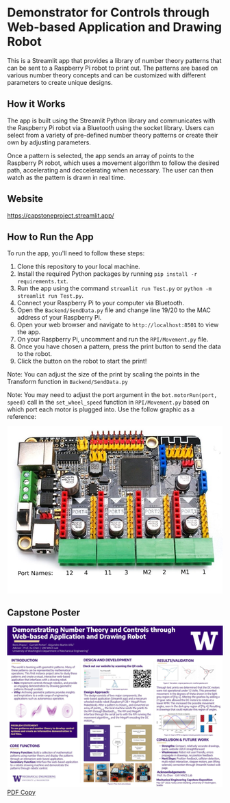 #  Demonstrator for Controls through Web-based Application and Drawing Robot
This is a Streamlit app that provides a library of number theory patterns that can be sent to a Raspberry Pi robot to print out. The patterns are based on various number theory concepts and can be customized with different parameters to create unique designs.

## How it Works

The app is built using the Streamlit Python library and communicates with the Raspberry Pi robot via a Bluetooth using the socket library. Users can select from a variety of pre-defined number theory patterns or create their own by adjusting parameters.

Once a pattern is selected, the app sends an array of points to the Raspberry Pi robot, which uses a movement algorithm to follow the desired path, accelerating and deccelerating when necessary. The user can then watch as the pattern is drawn in real time.

## Website
https://capstoneproject.streamlit.app/

## How to Run the App

To run the app, you'll need to follow these steps:

1. Clone this repository to your local machine.
2. Install the required Python packages by running `pip install -r requirements.txt`.
3. Run the app using the command `streamlit run Test.py` or `python -m streamlit run Test.py`.
4. Connect your Raspberry Pi to your computer via Bluetooth.
5. Open the `Backend/SendData.py` file and change line 19/20 to the MAC address of your Raspberry Pi.
6. Open your web browser and navigate to `http://localhost:8501` to view the app.
7. On your Raspberry Pi, uncomment and run the `RPI/Movement.py` file.
8. Once you have chosen a pattern, press the print button to send the data to the robot.
9. Click the button on the robot to start the print!

Note: You can adjust the size of the print by scaling the points in the Transform function in `Backend/SendData.py`

Note: You may need to adjust the port argument in the `bot.motorRun(port, speed)` call in the `set_wheel_speed` function in `RPI/Movement.py` based on which port each motor is plugged into.
Use the follow graphic as a reference:

![MegaPi Board Ports](https://github.com/GarPorter/Capstone/blob/Streamlit/Images/megapi.jpg?raw=true)

## Capstone Poster

![Capstone Poster](https://github.com/GarPorter/Capstone/blob/Streamlit/Images/Capstone_Poster_JPEG.jpg)
[PDF Copy](https://github.com/GarPorter/Capstone/blob/Streamlit/Images/Capstone_Poster_2023.pptx.pdf)

